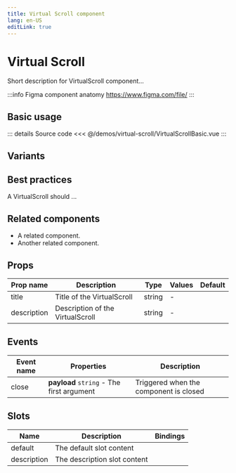 ```yaml
---
title: Virtual Scroll component
lang: en-US
editLink: true
---
```


# Virtual Scroll

Short description for VirtualScroll component...

:::info Figma component anatomy
https://www.figma.com/file/
:::

## Basic usage

<VirtualScrollBasic />

::: details Source code
<<< @/demos/virtual-scroll/VirtualScrollBasic.vue
:::

## Variants

<VirtualScrollVariants />

## Best practices

A VirtualScroll should ...

## Related components

- A related component.
- Another related component.

## Props

| Prop name   | Description                      | Type   | Values | Default |
| ----------- | -------------------------------- | ------ | ------ | ------- |
| title       | Title of the VirtualScroll       | string | -      |         |
| description | Description of the VirtualScroll | string | -      |         |

## Events

| Event name | Properties                                | Description                            |
| ---------- | ----------------------------------------- | -------------------------------------- |
| close      | **payload** `string` - The first argument | Triggered when the component is closed |

## Slots

| Name        | Description                  | Bindings |
| ----------- | ---------------------------- | -------- |
| default     | The default slot content     |          |
| description | The description slot content |          |
